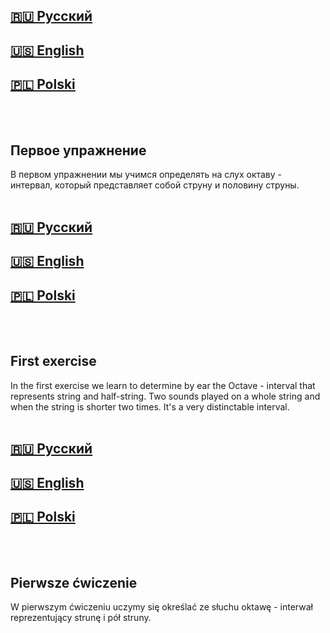 <span id="ru"><h2><a href="#ru">🇷🇺 Русский</a> </h2><h2><a href="#en">🇺🇸 English</a> </h2><h2><a href="#pl">🇵🇱 Polski</a> </h2></span><br><br>
## Первое упражнение

В первом упражнении мы учимся определять на слух октаву - интервал, который представляет собой струну и половину струны.<br><br>
<span id="en"><h2><a href="#ru">🇷🇺 Русский</a> </h2><h2><a href="#en">🇺🇸 English</a> </h2><h2><a href="#pl">🇵🇱 Polski</a> </h2></span><br><br>
## First exercise

In the first exercise we learn to determine  by ear the Octave  -  interval that represents string and half-string.
Two sounds played on a whole string and when the string is shorter two times.
It's a very distinctable interval.<br><br>
<span id="pl"><h2><a href="#ru">🇷🇺 Русский</a> </h2><h2><a href="#en">🇺🇸 English</a> </h2><h2><a href="#pl">🇵🇱 Polski</a> </h2></span><br><br>
## Pierwsze ćwiczenie

W pierwszym ćwiczeniu uczymy się określać ze słuchu oktawę - interwał reprezentujący strunę i pół struny.<br><br>
